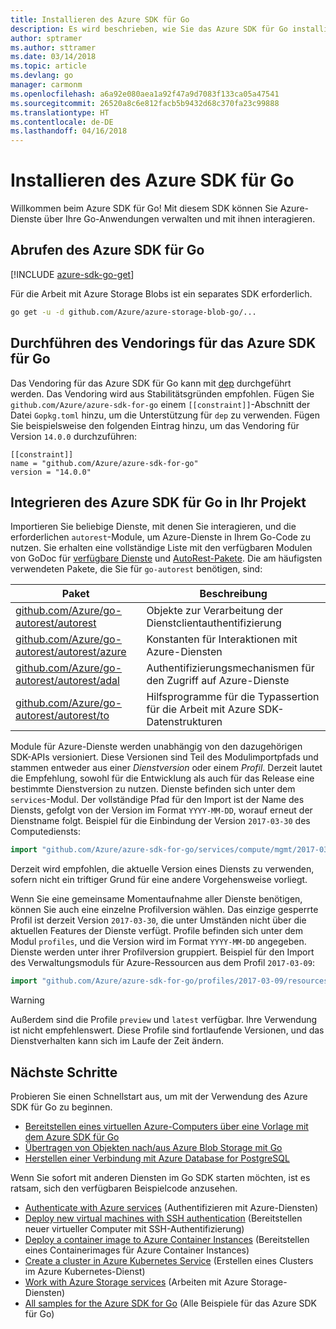 ```yaml
---
title: Installieren des Azure SDK für Go
description: Es wird beschrieben, wie Sie das Azure SDK für Go installieren und konfigurieren und das Vendoring dafür durchführen.
author: sptramer
ms.author: sttramer
ms.date: 03/14/2018
ms.topic: article
ms.devlang: go
manager: carmonm
ms.openlocfilehash: a6a92e080aea1a92f47a9d7083f133ca05a47541
ms.sourcegitcommit: 26520a8c6e812facb5b9432d68c370fa23c99888
ms.translationtype: HT
ms.contentlocale: de-DE
ms.lasthandoff: 04/16/2018
---
```

# <a name="install-the-azure-sdk-for-go"></a>Installieren des Azure SDK für Go

Willkommen beim Azure SDK für Go! Mit diesem SDK können Sie Azure-Dienste über Ihre Go-Anwendungen verwalten und mit ihnen interagieren.

## <a name="get-the-azure-sdk-for-go"></a>Abrufen des Azure SDK für Go

[!INCLUDE [azure-sdk-go-get](includes/azure-sdk-go-get.md)]

Für die Arbeit mit Azure Storage Blobs ist ein separates SDK erforderlich.

```bash
go get -u -d github.com/Azure/azure-storage-blob-go/...
```

## <a name="vendor-the-azure-sdk-for-go"></a>Durchführen des Vendorings für das Azure SDK für Go

Das Vendoring für das Azure SDK für Go kann mit [dep](https://github.com/golang/dep) durchgeführt werden. Das Vendoring wird aus Stabilitätsgründen empfohlen. Fügen Sie `github.com/Azure/azure-sdk-for-go` einem `[[constraint]]`-Abschnitt der Datei `Gopkg.toml` hinzu, um die Unterstützung für `dep` zu verwenden. Fügen Sie beispielsweise den folgenden Eintrag hinzu, um das Vendoring für Version `14.0.0` durchzuführen:

```
[[constraint]]
name = "github.com/Azure/azure-sdk-for-go"
version = "14.0.0"
```

## <a name="include-the-azure-sdk-for-go-in-your-project"></a>Integrieren des Azure SDK für Go in Ihr Projekt

Importieren Sie beliebige Dienste, mit denen Sie interagieren, und die erforderlichen `autorest`-Module, um Azure-Dienste in Ihrem Go-Code zu nutzen.
Sie erhalten eine vollständige Liste mit den verfügbaren Modulen von GoDoc für [verfügbare Dienste](https://godoc.org/github.com/Azure/azure-sdk-for-go) und [AutoRest-Pakete](https://godoc.org/github.com/Azure/go-autorest). Die am häufigsten verwendeten Pakete, die Sie für `go-autorest` benötigen, sind:

| Paket | Beschreibung |
|---------|-------------|
| [github.com/Azure/go-autorest/autorest][autorest] | Objekte zur Verarbeitung der Dienstclientauthentifizierung |
| [github.com/Azure/go-autorest/autorest/azure][autorest/azure] | Konstanten für Interaktionen mit Azure-Diensten |
| [github.com/Azure/go-autorest/autorest/adal][autorest/adal] | Authentifizierungsmechanismen für den Zugriff auf Azure-Dienste |
| [github.com/Azure/go-autorest/autorest/to][autorest/to] | Hilfsprogramme für die Typassertion für die Arbeit mit Azure SDK-Datenstrukturen |

[autorest]: https://godoc.org/github.com/Azure/go-autorest/autorest
[autorest/azure]: https://godoc.org/github.com/Azure/go-autorest/autorest/azure
[autorest/adal]: https://godoc.org/github.com/Azure/go-autorest/autorest/adal
[autorest/to]: https://godoc.org/github.com/Azure/go-autorest/autorest/to

Module für Azure-Dienste werden unabhängig von den dazugehörigen SDK-APIs versioniert. Diese Versionen sind Teil des Modulimportpfads und stammen entweder aus einer _Dienstversion_ oder einem _Profil_. Derzeit lautet die Empfehlung, sowohl für die Entwicklung als auch für das Release eine bestimmte Dienstversion zu nutzen. Dienste befinden sich unter dem `services`-Modul. Der vollständige Pfad für den Import ist der Name des Diensts, gefolgt von der Version im Format `YYYY-MM-DD`, worauf erneut der Dienstname folgt. Beispiel für die Einbindung der Version `2017-03-30` des Computediensts:

```go
import "github.com/Azure/azure-sdk-for-go/services/compute/mgmt/2017-03-30/compute"
```

Derzeit wird empfohlen, die aktuelle Version eines Diensts zu verwenden, sofern nicht ein triftiger Grund für eine andere Vorgehensweise vorliegt.

Wenn Sie eine gemeinsame Momentaufnahme aller Dienste benötigen, können Sie auch eine einzelne Profilversion wählen. Das einzige gesperrte Profil ist derzeit Version `2017-03-30`, die unter Umständen nicht über die aktuellen Features der Dienste verfügt. Profile befinden sich unter dem Modul `profiles`, und die Version wird im Format `YYYY-MM-DD` angegeben. Dienste werden unter ihrer Profilversion gruppiert. Beispiel für den Import des Verwaltungsmoduls für Azure-Ressourcen aus dem Profil `2017-03-09`:

```go
import "github.com/Azure/azure-sdk-for-go/profiles/2017-03-09/resources/mgmt/resources"
```

> [!WARNING]
> Außerdem sind die Profile `preview` und `latest` verfügbar. Ihre Verwendung ist nicht empfehlenswert. Diese Profile sind fortlaufende Versionen, und das Dienstverhalten kann sich im Laufe der Zeit ändern.

## <a name="next-steps"></a>Nächste Schritte

Probieren Sie einen Schnellstart aus, um mit der Verwendung des Azure SDK für Go zu beginnen.

* [Bereitstellen eines virtuellen Azure-Computers über eine Vorlage mit dem Azure SDK für Go](azure-sdk-go-qs-vm.md)
* [Übertragen von Objekten nach/aus Azure Blob Storage mit Go](/azure/storage/blobs/storage-quickstart-blobs-go?toc=%2fgo%2fazure%2ftoc.json)
* [Herstellen einer Verbindung mit Azure Database for PostgreSQL](/azure/postgresql/connect-go?toc=%2fgo%2fazure%2ftoc.json)

Wenn Sie sofort mit anderen Diensten im Go SDK starten möchten, ist es ratsam, sich den verfügbaren Beispielcode anzusehen.

* [Authenticate with Azure services](https://github.com/Azure-Samples/azure-sdk-for-go-samples/tree/master/iam) (Authentifizieren mit Azure-Diensten)
* [Deploy new virtual machines with SSH authentication](https://github.com/Azure-Samples/azure-sdk-for-go-samples/tree/master/compute) (Bereitstellen neuer virtueller Computer mit SSH-Authentifizierung)
* [Deploy a container image to Azure Container Instances](https://github.com/Azure-Samples/azure-sdk-for-go-samples/tree/master/containerinstance) (Bereitstellen eines Containerimages für Azure Container Instances)
* [Create a cluster in Azure Kubernetes Service](https://github.com/Azure-Samples/azure-sdk-for-go-samples/tree/master/containerservice) (Erstellen eines Clusters im Azure Kubernetes-Dienst)
* [Work with Azure Storage services](https://github.com/Azure-Samples/azure-sdk-for-go-samples/tree/master/storage) (Arbeiten mit Azure Storage-Diensten)
* [All samples for the Azure SDK for Go](https://github.com/azure-samples/azure-sdk-for-go-samples) (Alle Beispiele für das Azure SDK für Go)

